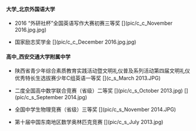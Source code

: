 #### 大学_北京外国语大学

- 2016 “外研社杯”全国英语写作大赛初赛三等奖
[](pic/c_c_November 2016.jpg.jpg)

- 国家励志奖学金
[](pic/c_c_December 2016.jpg.jpg)


#### 高中_西安交通大学附属中学
- 陕西省青少年综合素质教育实践活动暨文明礼仪普及系列活动第四届文明礼仪优秀特长生选拔赛少年C组英语一等奖
[](c_s_March 2013.JPG)

- 二度全国高中数学联合竞赛（省级）二等奖
[](pic/c_s_October 2013.jpg)
[](pic/c_s_September 2014.jpg)

- 全国中学生物理竞赛（省级）三等奖
[](pic/c_s_November 2014.JPG)

- 第十届中国东南地区数学奥林匹克竞赛
[](pic/c_s_July 2013.jpg)
